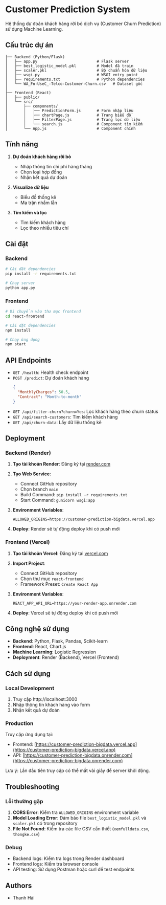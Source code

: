 # Customer Prediction System

Hệ thống dự đoán khách hàng rời bỏ dịch vụ (Customer Churn Prediction) sử dụng Machine Learning.

## Cấu trúc dự án

```
├── Backend (Python/Flask)
│   ├── app.py                          # Flask server
│   ├── best_logistic_model.pkl         # Model đã train
│   ├── scaler.pkl                      # Bộ chuẩn hóa dữ liệu
│   ├── wsgi.py                         # WSGI entry point
│   ├── requirements.txt                # Python dependencies
│   └── WA_Fn-UseC_-Telco-Customer-Churn.csv   # Dataset gốc
│
├── Frontend (React)
│   ├── public/
│   └── src/
│       ├── components/
│       │   ├── PredictionForm.js       # Form nhập liệu
│       │   ├── chartPage.js            # Trang biểu đồ
│       │   ├── FilterPage.js           # Trang lọc dữ liệu
│       │   └── search.js               # Component tìm kiếm
│       └── App.js                      # Component chính
```

## Tính năng

1. **Dự đoán khách hàng rời bỏ**
   - Nhập thông tin chi phí hàng tháng
   - Chọn loại hợp đồng
   - Nhận kết quả dự đoán

2. **Visualize dữ liệu**
   - Biểu đồ thống kê
   - Ma trận nhầm lẫn

3. **Tìm kiếm và lọc**
   - Tìm kiếm khách hàng
   - Lọc theo nhiều tiêu chí

## Cài đặt

### Backend

```bash
# Cài đặt dependencies
pip install -r requirements.txt

# Chạy server
python app.py
```

### Frontend

```bash
# Di chuyển vào thư mục frontend
cd react-frontend

# Cài đặt dependencies
npm install

# Chạy ứng dụng
npm start
```

## API Endpoints

- `GET /health`: Health check endpoint
- `POST /predict`: Dự đoán khách hàng
  ```json
  {
    "MonthlyCharges": 50.5,
    "Contract": "Month-to-month"
  }
  ```
- `GET /api/filter-churn?churn=Yes`: Lọc khách hàng theo churn status
- `GET /api/search-customers`: Tìm kiếm khách hàng
- `GET /api/churn-data`: Lấy dữ liệu thống kê

## Deployment

### Backend (Render)

1. **Tạo tài khoản Render**: Đăng ký tại [render.com](https://render.com)

2. **Tạo Web Service**:
   - Connect GitHub repository
   - Chọn branch `main`
   - Build Command: `pip install -r requirements.txt`
   - Start Command: `gunicorn wsgi:app`

3. **Environment Variables**:
   ```
   ALLOWED_ORIGINS=https://customer-prediction-bigdata.vercel.app
   ```

4. **Deploy**: Render sẽ tự động deploy khi có push mới

### Frontend (Vercel)

1. **Tạo tài khoản Vercel**: Đăng ký tại [vercel.com](https://vercel.com)

2. **Import Project**:
   - Connect GitHub repository
   - Chọn thư mục `react-frontend`
   - Framework Preset: `Create React App`

3. **Environment Variables**:
   ```
   REACT_APP_API_URL=https://your-render-app.onrender.com
   ```

4. **Deploy**: Vercel sẽ tự động deploy khi có push mới

## Công nghệ sử dụng

- **Backend**: Python, Flask, Pandas, Scikit-learn
- **Frontend**: React, Chart.js
- **Machine Learning**: Logistic Regression
- **Deployment**: Render (Backend), Vercel (Frontend)

## Cách sử dụng

### Local Development
1. Truy cập http://localhost:3000
2. Nhập thông tin khách hàng vào form
3. Nhận kết quả dự đoán

### Production
Truy cập ứng dụng tại:
- Frontend: [https://customer-prediction-bigdata.vercel.app](https://customer-prediction-bigdata.vercel.app)
- API: [https://customer-prediction-bigdata.onrender.com](https://customer-prediction-bigdata.onrender.com)

Lưu ý: Lần đầu tiên truy cập có thể mất vài giây để server khởi động.

## Troubleshooting

### Lỗi thường gặp

1. **CORS Error**: Kiểm tra `ALLOWED_ORIGINS` environment variable
2. **Model Loading Error**: Đảm bảo file `best_logistic_model.pkl` và `scaler.pkl` có trong repository
3. **File Not Found**: Kiểm tra các file CSV cần thiết (`xemfulldata.csv`, `thongke.csv`)

### Debug

- Backend logs: Kiểm tra logs trong Render dashboard
- Frontend logs: Kiểm tra browser console
- API testing: Sử dụng Postman hoặc curl để test endpoints

## Authors

- Thanh Hải
